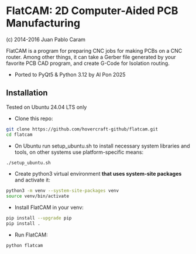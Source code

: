 FlatCAM: 2D Computer-Aided PCB Manufacturing
============================================

(c) 2014-2016 Juan Pablo Caram

FlatCAM is a program for preparing CNC jobs for making PCBs on a CNC router.
Among other things, it can take a Gerber file generated by your favorite PCB
CAD program, and create G-Code for Isolation routing.

* Ported to PyQt5 & Python 3.12 by Al Pon 2025

## Installation

Tested on Ubuntu 24.04 LTS only

- Clone this repo:

```bash
git clone https://github.com/hovercraft-github/flatcam.git
cd flatcam
```
- On Ubuntu run setup_ubuntu.sh to install necessary system libraries and tools, on other systems use platform-specific means:

```bash
./setup_ubuntu.sh
```

- Create python3 virtual environment **that uses system-site packages** and activate it:

```bash
python3 -m venv --system-site-packages venv
source venv/bin/activate
```

- Install FlatCAM in your venv:

```bash
pip install --upgrade pip
pip install .
```

- Run FlatCAM:

```bash
python flatcam
```
